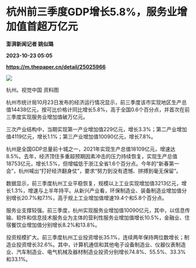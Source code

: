 # 杭州前三季度GDP增长5.8%，服务业增加值首超万亿元
**澎湃新闻记者 姚似璐**

**2023-10-23 05:05**

**https://m.thepaper.cn/detail/25025966**

![](https://imagecloud.thepaper.cn/thepaper/image/275/225/694.png)

杭州。视觉中国 资料图

杭州市统计局10月23日发布的经济运行情况显示，前三季度该市实现地区生产总值14438亿元，按可比价格计同比增长5.8%，高于全国0.6个百分点，并首次在前三季度实现服务业增加值破万亿元。

三次产业结构中，当期实现第一产业增加值229亿元，增长3.3%；第二产业增加值4119亿元，增长1.1%；第三产业增加值10090亿元，增长7.8%。

杭州是全国GDP总量前十城之一，2021年实现生产总值18109亿元，增速达8.5%。去年，经济顶住多重超预期因素冲击的压力持续恢复，实现生产总值18753亿元，增长1.5%，但增幅低于浙江全省1.6个百分点。今年的“新春第一会”，杭州喊出“打好经济翻身仗”，要求“努力到没有遗憾、拼搏到毫无保留”。

数据显示，前三季度杭州工业平稳恢复，规模以上工业实现增加值3213亿元，增长1.3%，增速与上半年持平。从新兴产业看，环保制造业、装备制造业增加值分别增长20.7%和7.1%，高于规上工业增加值增速19.4个和5.8个百分点。

服务业支撑较强。前三季度，杭州实现服务业增加值10090亿元，其中，以信息传输、软件和信息技术服务业为主体的营利性服务业增加值增长10.5%，金融业、住宿餐饮业增加值分别增长8.2%和13.8%。

投资规模扩大。前三季度杭州工业投资增长35.1%，连续两年保持两位数增长；制造业投资增长32.6%。其中，计算机通信和其他电子设备制造业、仪器仪表制造业、汽车制造业、电气机械及器材制造业投资分别增长74.8%、55.5%、33.3%和33.1%。